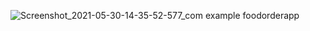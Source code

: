 
![Screenshot_2021-05-30-14-35-52-577_com example foodorderapp](https://user-images.githubusercontent.com/69110669/120098723-26119700-c155-11eb-8a75-25d6aed60964.jpg)
